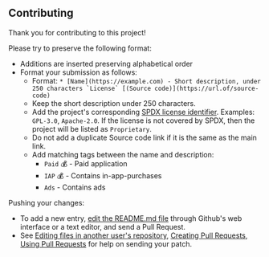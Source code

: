 ## Contributing

Thank you for contributing to this project!

Please try to preserve the following format:
- Additions are inserted preserving alphabetical order
- Format your submission as follows:
  - Format: ``* [Name](https://example.com) - Short description, under 250 characters `License` [(Source code)](https://url.of/source-code)``
  - Keep the short description under 250 characters.
  - Add the project's corresponding [SPDX license identifier](https://spdx.org/licenses/). Examples: `GPL-3.0`, `Apache-2.0`. If the license is not covered by SPDX, then the project will be listed as `Proprietary`.
  - Do not add a duplicate Source code link if it is the same as the main link.
  - Add matching tags between the name and description:
    - `Paid` 💰 - Paid application
    - `IAP` 💰 - Contains in-app-purchases
    - `Ads` - Contains ads


Pushing your changes:
- To add a new entry, [edit the README.md file](https://github.com/ThePBone/awesome-shizuku/edit/master/README.md) through Github's web interface or a text editor, and send a Pull Request.
- See [Editing files in another user's repository](https://help.github.com/articles/editing-files-in-another-user-s-repository/), [Creating Pull Requests](https://help.github.com/articles/creating-a-pull-request/), [Using Pull Requests](https://help.github.com/articles/using-pull-requests/) for help on sending your patch.

